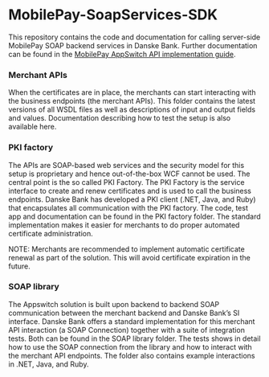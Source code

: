 ﻿# MobilePay-SoapServices-SDK
This repository contains the code and documentation for calling server-side MobilePay SOAP backend services in Danske Bank. Further documentation can be found in the [MobilePay AppSwitch API implementation guide](https://github.com/DanskeBank/MobilePay-AppSwitch-SDK/blob/master/guides/MobilePay%20AppSwitch%20API%20Implementation%20Guide.pdf "MobilePay AppSwitch API implementation guide").

### Merchant APIs
When the certificates are in place, the merchants can start interacting with the business endpoints (the merchant APIs). This folder contains the latest versions of all WSDL files as well as descriptions of input and output fields and values. Documentation describing how to test the setup is also available here.

### PKI factory
The APIs are SOAP-based web services and the security model for this setup is proprietary and hence out-of-the-box WCF cannot be used. The central point is the so called PKI Factory. The PKI Factory is the service interface to create and renew certificates and is used to call the business endpoints. Danske Bank has developed a PKI client (.NET, Java, and Ruby) that encapsulates all communication with the PKI factory. The code, test app and documentation can be found in the PKI factory folder. The standard implementation makes it easier for merchants to do proper automated certificate administration.

NOTE: Merchants are recommended to implement automatic certificate renewal as part of the solution. This will avoid certificate expiration in the future.

### SOAP library
The Appswitch solution is built upon backend to backend SOAP communication between the merchant backend and Danske Bank’s SI interface. Danske Bank offers a standard implementation for this merchant API interaction (a SOAP Connection) together with a suite of integration tests. Both can be found in the SOAP library folder. The tests shows in detail how to use the SOAP connection from the library and how to interact with the merchant API endpoints. The folder also contains example interactions in .NET, Java, and Ruby.

